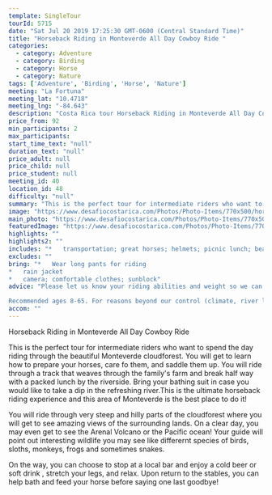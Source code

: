 ```yaml
---
template: SingleTour
tourId: 5715
date: "Sat Jul 20 2019 17:25:30 GMT-0600 (Central Standard Time)"
title: "Horseback Riding in Monteverde All Day Cowboy Ride "
categories: 
  - category: Adventure
  - category: Birding
  - category: Horse
  - category: Nature
tags: ['Adventure', 'Birding', 'Horse', 'Nature']
meeting: "La Fortuna"
meeting_lat: "10.4718"
meeting_lng: "-84.643"
description: "Costa Rica tour Horseback Riding in Monteverde All Day Cowboy Ride , id 5715"
price_from: 92
min_participants: 2
max_participants: 
start_time_text: "null"
duration_text: "null"
price_adult: null
price_child: null
price_student: null
meeting_id: 40
location_id: 48
difficulty: "null"
summary: "This is the perfect tour for intermediate riders who want to spend the day riding through the beautiful Monteverde rainforest. You will get to learn how to prepare your horses, care fo them, and saddle them up. You will ride through a track that weaves through the family's farm and break half way with a packed lunch by the riverside. This is the ultimate horseback riding experience and this area of Monteverde is the best place to do it!"
image: "https://www.desafiocostarica.com/Photos/Photo-Items/770x500/horseback-riding---ride-like-a-cowboy--2.jpg"
main_photo: "https://www.desafiocostarica.com/Photos/Photo-Items/770x500/horseback-riding---ride-like-a-cowboy--2.jpg"
featuredImage: "https://www.desafiocostarica.com/Photos/Photo-Items/770x500/horseback-riding---ride-like-a-cowboy--2.jpg"
highlights: ""
highlights2: ""
includes: "*   transportation; great horses; helmets; picnic lunch; beautiful scenery; guide"
excludes: ""
bring: "*   Wear long pants for riding
*   rain jacket
*   camera; comfortable clothes; sunblock"
advice: "Please let us know your riding abilities and weight so we can get you properly fitted for your horse and saddle.Have a look at our Adventure Waiver if you have questions about our Costa Rica adventure tour policies.

Recommended ages 8-65. For reasons beyond our control (climate, river levels, etc.), we may change to a more-suitable tour with an equal or similar adventure-appeal or offer other tour options so you don't miss out on a fun day in Costa Rica. We reserve the right to cancel a trip due to unfavorable conditions & will only run a tour according to our policies. Full refund is given if (on rare occasion) no tour is run. This adventure involves some inherent risk and physical exertion, so you must be in good physical conditions!"
accom: ""
---
```

Horseback Riding in Monteverde All Day Cowboy Ride

This is the perfect tour for intermediate riders who want to spend the day riding through the beautiful Monteverde cloudforest. You will get to learn how to prepare your horses, care fo them, and saddle them up. You will ride through a track that weaves through the family's farm and break half way with a packed lunch by the riverside. Bring your bathing suit in case you would like to take a dip in the refreshing river.This is the ultimate horseback riding experience and this area of Monteverde is the best place to do it!

You will ride through very steep and hilly parts of the cloudforest where you will get to see amazing views of the surrounding lands. On a clear day, you may even get to see the Arenal Volcano or the Pacific ocean! Your guide will point out interesting wildlife you may see like differernt species of birds, sloths, monkeys, frogs and sometimes snakes.

On the way, you can choose to stop at a local bar and enjoy a cold beer or soft drink , stretch your legs, and relax. Upon return to the stables, you can help bath and feed your horse before saying one last goodbye!
